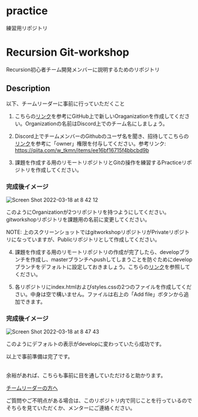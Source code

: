 
# practice
練習用リポジトリ

# Recursion Git-workshop
 Recursion初心者チーム開発メンバーに説明するためのリポジトリ

 ## Description

 以下、チームリーダーに事前に行っていただくこと

 1. こちらの[リンク](https://docs.github.com/ja/organizations/collaborating-with-groups-in-organizations/creating-a-new-organization-from-scratch)を参考にGitHub上で新しいOraganizationを作成してください。Organizationの名前はDiscord上でのチーム名にしましょう。

 2. Discord上でチームメンバーのGithubのユーザ名を聞き、招待してこちらの[リンク](https://https://zenn.dev/acha_n/scraps/345f9fd5028faa)を参考に「owner」権限を付与してください。参考リンク: https://qiita.com/w_tkmn/items/ee16bf16715f4bbcbd9b

 3. 課題を作成する用のリモートリポジトリとGitの操作を練習するPracticeリポジトリを作成してください。

 ### 完成後イメージ
 ![Screen Shot 2022-03-18 at 8 42 12](https://user-images.githubusercontent.com/66197642/159035170-a125c64c-ed34-480a-9467-fc4150a3ff1c.png)

 このようにOrganizationが2つリポジトリを持つようにしてください。
 gitworkshopリポジトリを課題用の名前に変更してください。<br>
 
 NOTE: 上のスクリーンショットではgitworkshopリポジトリがPrivateリポジトリになっていますが、Publicリポジトリとして作成してください。<br>

 4. 課題を作成する用のリモートリポジトリの作成が完了したら、developブランチを作成し、masterブランチへpushしてしまうことを防ぐためにdevelopブランチをデフォルトに設定しておきましょう。こちらの[リンク](https://docs.github.com/ja/repositories/configuring-branches-and-merges-in-your-repository/managing-branches-in-your-repository/changing-the-default-branch)を参照してください。

 5. 各リポジトリにindex.htmlおよびstyles.cssの2つのファイルを作成してください。中身は空で構いません。ファイルは右上の「Add file」ボタンから追加できます。

 ### 完成後イメージ

 ![Screen Shot 2022-03-18 at 8 47 43](https://user-images.githubusercontent.com/66197642/159036205-b293a02c-6f7f-48ae-a3d1-b2e8b92e5a51.png)

 このようにデフォルトの表示がdevelopに変わっていたら成功です。<br>

 以上で事前準備は完了です。<br><br>
 
 余裕があれば、こちらも事前に目を通していただけると助かります。
 
 [チームリーダーの方へ](https://github.com/recursion-teamdev/git-workshop/blob/main/teamleader.md)

 ご質問やご不明点がある場合は、このリポジトリ内で同じことを行っているのでそちらを見ていただくか、メンターにご連絡ください。<br>


